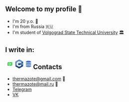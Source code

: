 ## Welcome to my profile 👋
- I'm 20 y.o. 👨
- I'm from Russia 🇷🇺
- I'm student of [Volgograd State Technical University](https://www.vstu.ru/eng/) 🏛️

## I write in: 
<img align="left" alt="Qt" width="30px" src="https://raw.githubusercontent.com/github/explore/80688e429a7d4ef2fca1e82350fe8e3517d3494d/topics/qt/qt.png"/>
<img align="left" alt="Cpp" width="30px" src="https://raw.githubusercontent.com/github/explore/80688e429a7d4ef2fca1e82350fe8e3517d3494d/topics/cpp/cpp.png"/>
<img align="left" alt="SQL" width="30px" src="https://raw.githubusercontent.com/github/explore/80688e429a7d4ef2fca1e82350fe8e3517d3494d/topics/sql/sql.png"/>

## Contacts
* thermazote@gmail.com 📧
* thermazote@mail.ru 📧
* [Telegram](https://t.me/thermazote)
* [VK](https://vk.com/thermazote)

